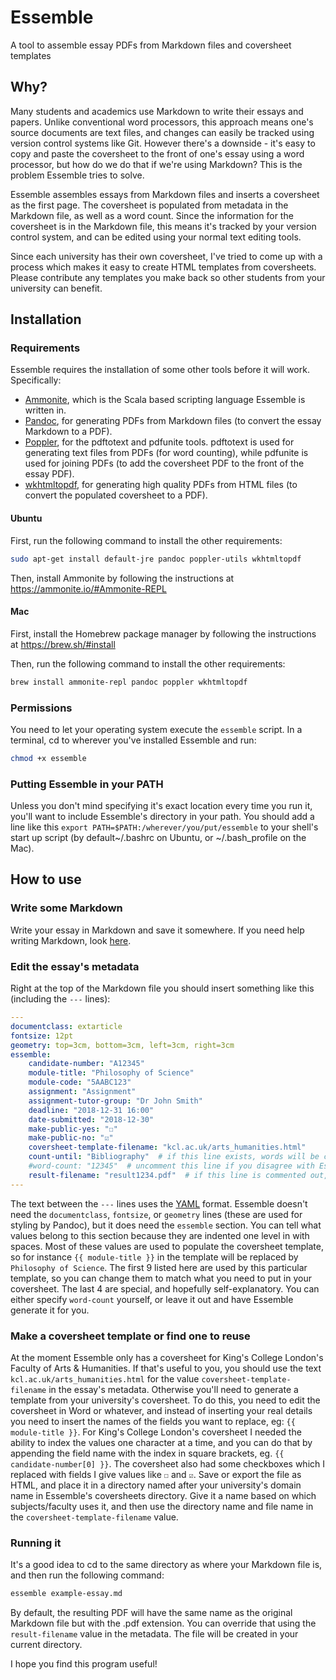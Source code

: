 # Essemble

A tool to assemble essay PDFs from Markdown files and coversheet templates

## Why?

Many students and academics use Markdown to write their essays and papers. Unlike conventional word processors, this approach means one's source documents are text files, and changes can easily be tracked using version control systems like Git. However there's a downside - it's easy to copy and paste the coversheet to the front of one's essay using a word processor, but how do we do that if we're using Markdown? This is the problem Essemble tries to solve.

Essemble assembles essays from Markdown files and inserts a coversheet as the first page. The coversheet is populated from metadata in the Markdown file, as well as a word count. Since the information for the coversheet is in the Markdown file, this means it's tracked by your version control system, and can be edited using your normal text editing tools.

Since each university has their own coversheet, I've tried to come up with a process which makes it easy to create HTML templates from coversheets. Please contribute any templates you make back so other students from your university can benefit.

## Installation

### Requirements

Essemble requires the installation of some other tools before it will work. Specifically:

* [Ammonite](https://ammonite.io/), which is the Scala based scripting language Essemble is written in.
* [Pandoc](https://pandoc.org/), for generating PDFs from Markdown files (to convert the essay Markdown to a PDF).
* [Poppler](https://poppler.freedesktop.org), for the pdftotext and pdfunite tools. pdftotext is used for generating text files from PDFs (for word counting), while pdfunite is used for joining PDFs (to add the coversheet PDF to the front of the essay PDF).
* [wkhtmltopdf](https://wkhtmltopdf.org/), for generating high quality PDFs from HTML files (to convert the populated coversheet to a PDF).

#### Ubuntu

First, run the following command to install the other requirements:

```sh
sudo apt-get install default-jre pandoc poppler-utils wkhtmltopdf
```

Then, install Ammonite by following the instructions at <https://ammonite.io/#Ammonite-REPL>

#### Mac

First, install the Homebrew package manager by following the instructions at <https://brew.sh/#install>

Then, run the following command to install the other requirements:

```sh
brew install ammonite-repl pandoc poppler wkhtmltopdf
```

### Permissions

You need to let your operating system execute the `essemble` script. In a terminal, cd to wherever you've installed Essemble and run:

```sh
chmod +x essemble
```

### Putting Essemble in your PATH

Unless you don't mind specifying it's exact location every time you run it, you'll want to include Essemble's directory in your path. You should add a line like this `export PATH=$PATH:/wherever/you/put/essemble` to your shell's start up script (by default~/.bashrc on Ubuntu, or ~/.bash_profile on the Mac).

## How to use

### Write some Markdown

Write your essay in Markdown and save it somewhere. If you need help writing Markdown, look [here](https://pandoc.org/MANUAL.html#pandocs-markdown).

### Edit the essay's metadata

Right at the top of the Markdown file you should insert something like this (including the `---` lines):

```yaml
---
documentclass: extarticle
fontsize: 12pt
geometry: top=3cm, bottom=3cm, left=3cm, right=3cm
essemble:
    candidate-number: "A12345"
    module-title: "Philosophy of Science"
    module-code: "5AABC123"
    assignment: "Assignment"
    assignment-tutor-group: "Dr John Smith"
    deadline: "2018-12-31 16:00"
    date-submitted: "2018-12-30"
    make-public-yes: "☐"
    make-public-no: "☑"
    coversheet-template-filename: "kcl.ac.uk/arts_humanities.html"
    count-until: "Bibliography"  # if this line exists, words will be counted until a line with this text is found, else all words will be counted
    #word-count: "12345"  # uncomment this line if you disagree with Essemble's word count number
    result-filename: "result1234.pdf"  # if this line is commented out, the filename will be based on the Markdown file
---
```

The text between the `---` lines uses the [YAML](https://yaml.org/) format. Essemble doesn't need the `documentclass`, `fontsize`, or `geometry` lines (these are used for styling by Pandoc), but it does need the `essemble` section. You can tell what values belong to this section because they are indented one level in with spaces. Most of these values are used to populate the coversheet template, so for instance `{{ module-title }}` in the template will be replaced by `Philosophy of Science`. The first 9 listed here are used by this particular template, so you can change them to match what you need to put in your coversheet. The last 4 are special, and hopefully self-explanatory. You can either specify `word-count` yourself, or leave it out and have Essemble generate it for you.

### Make a coversheet template or find one to reuse

At the moment Essemble only has a coversheet for King's College London's Faculty of Arts & Humanities. If that's useful to you, you should use the text `kcl.ac.uk/arts_humanities.html` for the value `coversheet-template-filename` in the essay's metadata. Otherwise you'll need to generate a template from your university's coversheet. To do this, you need to edit the coversheet in Word or whatever, and instead of inserting your real details you need to insert the names of the fields you want to replace, eg: `{{ module-title }}`. For King's College London's coversheet I needed the ability to index the values one character at a time, and you can do that by appending the field name with the index in square brackets, eg. `{{ candidate-number[0] }}`. The coversheet also had some checkboxes which I replaced with fields I give values like `☐` and `☑`. Save or export the file as HTML, and place it in a directory named after your university's domain name in Essemble's coversheets directory. Give it a name based on which subjects/faculty uses it, and then use the directory name and file name in the `coversheet-template-filename` value.

### Running it

It's a good idea to cd to the same directory as where your Markdown file is, and then run the following command:

```sh
essemble example-essay.md
```

By default, the resulting PDF will have the same name as the original Markdown file but with the .pdf extension. You can override that using the `result-filename` value in the metadata. The file will be created in your current directory.

I hope you find this program useful!

